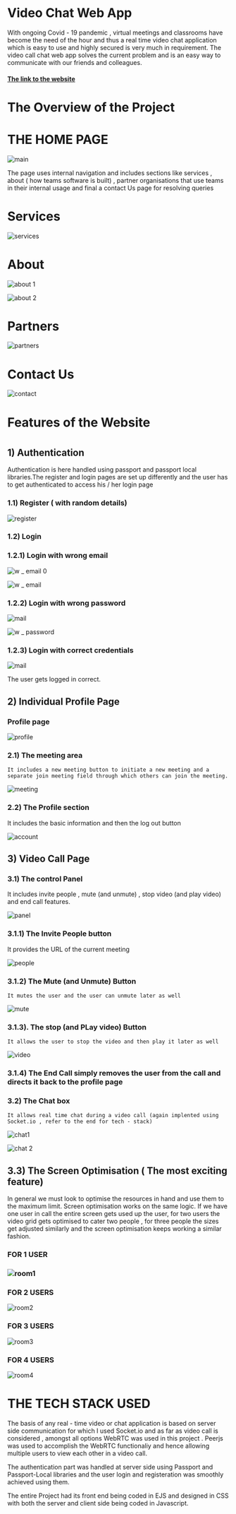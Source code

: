 <h1 style = "size : 50px"> Video Chat Web App </h1>

With ongoing Covid - 19 pandemic , virtual meetings and classrooms have become the need of the hour and thus a real time video chat application which is easy to use and highly secured is very much in requirement.
The video call chat web app solves the current problem and is an easy way to communicate with our friends and colleagues.

 #### [The link to the website](https://safe-brook-85135.herokuapp.com/)

<h1 style ="size: 35px">The Overview of the Project </h1>

<h1 style ="style: 25px">THE HOME PAGE</h1>

![main](https://user-images.githubusercontent.com/78142846/125280701-fe584600-e332-11eb-875f-5b092f245a9b.png)

The page uses internal navigation and includes sections like services , about ( how teams software is built) , partner organisations that use teams in their internal usage and final a contact Us page for resolving queries

<h1 style = "size: 20px">Services </h1>

![services](https://user-images.githubusercontent.com/78142846/125280934-424b4b00-e333-11eb-84be-a55ebf371499.png)

<h1 style = "size: 20px">About </h1>

![about 1](https://user-images.githubusercontent.com/78142846/125292930-8f81e980-e340-11eb-8c9a-113d838da326.png)

![about 2](https://user-images.githubusercontent.com/78142846/125292975-9b6dab80-e340-11eb-8cf8-18dccccc2140.png)

<h1 style = "size: 20px">Partners </h1>

![partners](https://user-images.githubusercontent.com/78142846/125282960-90614e00-e335-11eb-81e9-9180b2fd1e2c.png)

<h1 style = "size: 20px">Contact Us </h1>

 ![contact](https://user-images.githubusercontent.com/78142846/125283017-9fe09700-e335-11eb-8eb2-fe2882e74a0d.png)

<h1 style = "size:35px">Features of the Website<h1>

 <h2 style ="size:30px">1) Authentication</h2>
Authentication is here handled using passport and passport local libraries.The register and login pages are set up differently and the user has to get authenticated to access his / her login page

 <h3 style = "size: 25px">1.1) Register ( with random details)</h3>
     
  ![register](https://user-images.githubusercontent.com/78142846/125283471-154c6780-e336-11eb-918c-56ecdf694766.png)
       
 <h3 style = "size: 25px">1.2) Login </h3>
      
 <h3 style = "size: 20px">1.2.1) Login with wrong email </h3>
      
   ![w _ email 0](https://user-images.githubusercontent.com/78142846/125283724-4f1d6e00-e336-11eb-9638-0aae817f7d7c.png)
             
   ![w _ email](https://user-images.githubusercontent.com/78142846/125283839-69efe280-e336-11eb-86d9-762be492c384.png)

             
 <h3 style = "size: 20px">1.2.2) Login with wrong password</h3>
             
   ![mail](https://user-images.githubusercontent.com/78142846/125284212-cfdc6a00-e336-11eb-974d-ed99c17676f8.png)
             
   ![w _ password](https://user-images.githubusercontent.com/78142846/125284234-d66ae180-e336-11eb-82c8-8775a6a96901.png)
             
 <h3 style = "size: 20px">1.2.3) Login with correct credentials</h3>
      
   ![mail](https://user-images.githubusercontent.com/78142846/125284301-eaaede80-e336-11eb-95d3-76b1dfbae4f8.png)
             
   The user gets logged in correct.
             

<h2 style ="size:30px">2) Individual Profile Page </h2>

   <h3 style = "size: 32px">Profile page</h3>
   
   ![profile](https://user-images.githubusercontent.com/78142846/125284547-32356a80-e337-11eb-919d-5ce0a5a04012.png)
   
 <h3 style = "size:25px">2.1) The meeting area </h3>
 
    It includes a new meeting button to initiate a new meeting and a separate join meeting field through which others can join the meeting.
      
   ![meeting](https://user-images.githubusercontent.com/78142846/125284779-86d8e580-e337-11eb-880e-70bcc26b339e.png)
      
 <h3 style = "size:25px">2.2) The Profile section </h3>
 
   It includes the basic information and then the log out button
       
   ![account](https://user-images.githubusercontent.com/78142846/125284984-bdaefb80-e337-11eb-8a64-848605260663.png)
       
<h2 style ="size:30px"> 3) Video Call Page </h2>
 
   <h3 style ="size:25px">3.1) The control Panel</h3>
 
   It includes invite people , mute (and unmute) , stop video (and play video) and end call features.
      
   ![panel](https://user-images.githubusercontent.com/78142846/125285164-fea71000-e337-11eb-9c5d-958da48ad216.png)
         
   <h3 style ="size:20px">3.1.1)  The Invite People button</h3>
 
   It provides the URL of the current meeting
                 
   ![people](https://user-images.githubusercontent.com/78142846/125285513-5ba2c600-e338-11eb-8f7c-d997c2a1d1ac.png)

                 
   <h3 style ="size:20px">3.1.2)  The Mute (and Unmute) Button</h3>
 
    It mutes the user and the user can unmute later as well
                 
   ![mute](https://user-images.githubusercontent.com/78142846/125285613-7412e080-e338-11eb-87b8-1cdac94b3e76.png)
                 
  <h3 style ="size:20px">3.1.3). The stop (and PLay video) Button</h3>
 
    It allows the user to stop the video and then play it later as well
                 
   ![video](https://user-images.githubusercontent.com/78142846/125287145-331bcb80-e33a-11eb-91a1-48c666cd1cdc.png)
                 
   <h3 style="size:20px">3.1.4) The End Call simply removes the user from the call and directs it back to the profile page</h3>

  <h3 style ="size:25px">3.2) The Chat box</h3>
 
    It allows real time chat during a video call (again implented using Socket.io , refer to the end for tech - stack)
         
   ![chat1](https://user-images.githubusercontent.com/78142846/125287421-842bbf80-e33a-11eb-9d14-1449a811e6e8.png)
         
   ![chat 2](https://user-images.githubusercontent.com/78142846/125287440-8a21a080-e33a-11eb-9a84-0370ac23be79.png)
         
  <h2 style ="size:30px">3.3) The Screen Optimisation ( The most exciting feature)</h2>
        In general we must look to optimise the resources in hand and use them to the maximum limit. Screen optimisation works on the same logic. If we have one
        user in call the entire screen gets used up the user, for two users the video grid gets optimised to cater two people , for three people the sizes get 
        adjusted similarly and the screen optimisation keeps working a similar fashion.
         
   <h3 style ="size:20px">FOR 1 USER<h3>
         
   ![room1](https://user-images.githubusercontent.com/78142846/125287931-2b105b80-e33b-11eb-81ff-a8d5f8a80f03.png)
         
 <h3 style ="size:20px">FOR 2 USERS</h3>
         
   ![room2](https://user-images.githubusercontent.com/78142846/125287947-32376980-e33b-11eb-9fe8-965df1019d31.png)
         
 <h3 style ="size:20px">FOR 3 USERS</h3>
         
   ![room3](https://user-images.githubusercontent.com/78142846/125287975-3b283b00-e33b-11eb-88e7-9983e86aa956.png)
         
 <h3 style ="size:20px">FOR 4 USERS</h3>
         
   ![room4](https://user-images.githubusercontent.com/78142846/125288001-43807600-e33b-11eb-99b8-f80013215609.png)
         
         
 
   <h1 style="size:40px">THE TECH STACK USED</h1>
      
   The basis of any real - time video or chat application is based on server side communication for which I used Socket.io and as far as video call is 
   considered , amongst all options WebRTC was used in this project .
   Peerjs was used to accomplish the WebRTC functionaliy and hence allowing multiple users to view each other in a video call.
      
   The authentication part was handled at server side using Passport and Passport-Local libraries and the user login and registeration was smoothly achieved 
   using them.
      
   The entire Project had its front end being coded in EJS and designed in CSS with both the server and client side being coded in Javascript.
   
 
 






         


        

       



     
     
